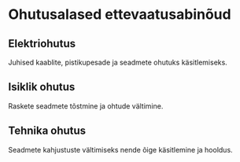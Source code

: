 # Ohutusalased ettevaatusabinõud

## Elektriohutus
Juhised kaablite, pistikupesade ja seadmete ohutuks käsitlemiseks.

## Isiklik ohutus
Raskete seadmete tõstmine ja ohtude vältimine.

## Tehnika ohutus
Seadmete kahjustuste vältimiseks nende õige käsitlemine ja hooldus.
